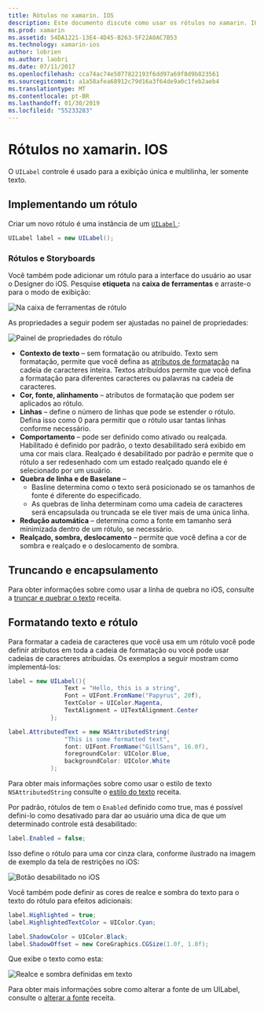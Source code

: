```yaml
---
title: Rótulos no xamarin. IOS
description: Este documento discute como usar os rótulos no xamarin. IOS. Ele descreve como criar etiquetas de forma programática e com o Designer do iOS.
ms.prod: xamarin
ms.assetid: 54DA1221-13E4-4D45-B263-5F22A0AC7B53
ms.technology: xamarin-ios
author: lobrien
ms.author: laobri
ms.date: 07/11/2017
ms.openlocfilehash: cca74ac74e5077822193f6dd97a69f8d9b823561
ms.sourcegitcommit: a1a58afea68912c79d16a3f64de9a0c1feb2aeb4
ms.translationtype: MT
ms.contentlocale: pt-BR
ms.lasthandoff: 01/30/2019
ms.locfileid: "55233283"
---
```

# <a name="labels-in-xamarinios"></a>Rótulos no xamarin. IOS

O `UILabel` controle é usado para a exibição única e multilinha, ler somente texto. 

## <a name="implementing-a-label"></a>Implementando um rótulo

Criar um novo rótulo é uma instância de um [ `UILabel` ](xref:UIKit.UILabel):

```csharp
UILabel label = new UILabel();
```

### <a name="labels-and-storyboards"></a>Rótulos e Storyboards

Você também pode adicionar um rótulo para a interface do usuário ao usar o Designer do iOS. Pesquise **etiqueta** na **caixa de ferramentas** e arraste-o para o modo de exibição:

![Na caixa de ferramentas de rótulo](labels-images/image3.png)

As propriedades a seguir podem ser ajustadas no painel de propriedades:

![Painel de propriedades do rótulo](labels-images/image2.png)

- **Contexto de texto** – sem formatação ou atribuído. Texto sem formatação, permite que você defina as [atributos de formatação](#Formatting_Text_and_Label) na cadeia de caracteres inteira. Textos atribuídos permite que você defina a formatação para diferentes caracteres ou palavras na cadeia de caracteres.
- **Cor, fonte, alinhamento** – atributos de formatação que podem ser aplicados ao rótulo.
- **Linhas** – define o número de linhas que pode se estender o rótulo. Defina isso como 0 para permitir que o rótulo usar tantas linhas conforme necessário.
- **Comportamento** – pode ser definido como ativado ou realçada. Habilitado é definido por padrão, o texto desabilitado será exibido em uma cor mais clara. Realçado é desabilitado por padrão e permite que o rótulo a ser redesenhado com um estado realçado quando ele é selecionado por um usuário.
- **Quebra de linha e de Baselane** – 
    - Basline determina como o texto será posicionado se os tamanhos de fonte é diferente do especificado.
    - As quebras de linha determinam como uma cadeia de caracteres será encapsulada ou truncada se ele tiver mais de uma única linha.
- **Redução automática** – determina como a fonte em tamanho será minimizada dentro de um rótulo, se necessário.
- **Realçado, sombra, deslocamento** – permite que você defina a cor de sombra e realçado e o deslocamento de sombra.

## <a name="truncating-and-wrapping"></a>Truncando e encapsulamento

Para obter informações sobre como usar a linha de quebra no iOS, consulte a [truncar e quebrar o texto](https://github.com/xamarin/recipes/tree/master/Recipes/ios/standard_controls/labels/uilabel-truncate-wrap-text) receita.

<a name="Formatting_Text_and_Label"/>

## <a name="formatting-text-and-label"></a>Formatando texto e rótulo

Para formatar a cadeia de caracteres que você usa em um rótulo você pode definir atributos em toda a cadeia de formatação ou você pode usar cadeias de caracteres atribuídas. Os exemplos a seguir mostram como implementá-los:

```csharp
label = new UILabel(){
                Text = "Hello, this is a string",
                Font = UIFont.FromName("Papyrus", 20f),
                TextColor = UIColor.Magenta,
                TextAlignment = UITextAlignment.Center
            };
```

```csharp
label.AttributedText = new NSAttributedString(
                "This is some formatted text",
                font: UIFont.FromName("GillSans", 16.0f),
                foregroundColor: UIColor.Blue,
                backgroundColor: UIColor.White
            );
```

Para obter mais informações sobre como usar o estilo de texto `NSAttributedString` consulte o [estilo do texto](https://github.com/xamarin/recipes/tree/master/Recipes/ios/standard_controls/text_field/style_text) receita.

Por padrão, rótulos de tem o `Enabled` definido como true, mas é possível defini-lo como desativado para dar ao usuário uma dica de que um determinado controle está desabilitado:

```csharp
label.Enabled = false;
```

Isso define o rótulo para uma cor cinza clara, conforme ilustrado na imagem de exemplo da tela de restrições no iOS:

![Botão desabilitado no iOS](labels-images/image1.png)

Você também pode definir as cores de realce e sombra do texto para o texto do rótulo para efeitos adicionais:

```csharp
label.Highlighted = true;
label.HighlightedTextColor = UIColor.Cyan;

label.ShadowColor = UIColor.Black;
label.ShadowOffset = new CoreGraphics.CGSize(1.0f, 1.0f);
```

Que exibe o texto como esta:

![Realce e sombra definidas em texto](labels-images/image4.png)

Para obter mais informações sobre como alterar a fonte de um UILabel, consulte o [alterar a fonte](https://github.com/xamarin/recipes/tree/master/Recipes/ios/standard_controls/labels/change_the_font) receita.





